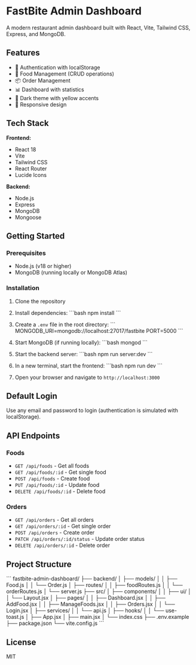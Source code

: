 # FastBite Admin Dashboard

A modern restaurant admin dashboard built with React, Vite, Tailwind CSS, Express, and MongoDB.

## Features

- 🔐 Authentication with localStorage
- 🍔 Food Management (CRUD operations)
- 📦 Order Management
- 📊 Dashboard with statistics
- 🎨 Dark theme with yellow accents
- 📱 Responsive design

## Tech Stack

**Frontend:**
- React 18
- Vite
- Tailwind CSS
- React Router
- Lucide Icons

**Backend:**
- Node.js
- Express
- MongoDB
- Mongoose

## Getting Started

### Prerequisites

- Node.js (v18 or higher)
- MongoDB (running locally or MongoDB Atlas)

### Installation

1. Clone the repository
2. Install dependencies:
   \`\`\`bash
   npm install
   \`\`\`

3. Create a `.env` file in the root directory:
   \`\`\`
   MONGODB_URI=mongodb://localhost:27017/fastbite
   PORT=5000
   \`\`\`

4. Start MongoDB (if running locally):
   \`\`\`bash
   mongod
   \`\`\`

5. Start the backend server:
   \`\`\`bash
   npm run server:dev
   \`\`\`

6. In a new terminal, start the frontend:
   \`\`\`bash
   npm run dev
   \`\`\`

7. Open your browser and navigate to `http://localhost:3000`

## Default Login

Use any email and password to login (authentication is simulated with localStorage).

## API Endpoints

### Foods
- `GET /api/foods` - Get all foods
- `GET /api/foods/:id` - Get single food
- `POST /api/foods` - Create food
- `PUT /api/foods/:id` - Update food
- `DELETE /api/foods/:id` - Delete food

### Orders
- `GET /api/orders` - Get all orders
- `GET /api/orders/:id` - Get single order
- `POST /api/orders` - Create order
- `PATCH /api/orders/:id/status` - Update order status
- `DELETE /api/orders/:id` - Delete order

## Project Structure

\`\`\`
fastbite-admin-dashboard/
├── backend/
│   ├── models/
│   │   ├── Food.js
│   │   └── Order.js
│   ├── routes/
│   │   ├── foodRoutes.js
│   │   └── orderRoutes.js
│   └── server.js
├── src/
│   ├── components/
│   │   ├── ui/
│   │   └── Layout.jsx
│   ├── pages/
│   │   ├── Dashboard.jsx
│   │   ├── AddFood.jsx
│   │   ├── ManageFoods.jsx
│   │   ├── Orders.jsx
│   │   └── Login.jsx
│   ├── services/
│   │   └── api.js
│   ├── hooks/
│   │   └── use-toast.js
│   ├── App.jsx
│   ├── main.jsx
│   └── index.css
├── .env.example
├── package.json
└── vite.config.js
\`\`\`

## License

MIT
